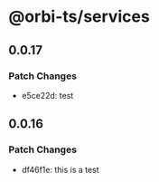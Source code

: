# @orbi-ts/services

## 0.0.17

### Patch Changes

- e5ce22d: test

## 0.0.16

### Patch Changes

- df46f1e: this is a test

